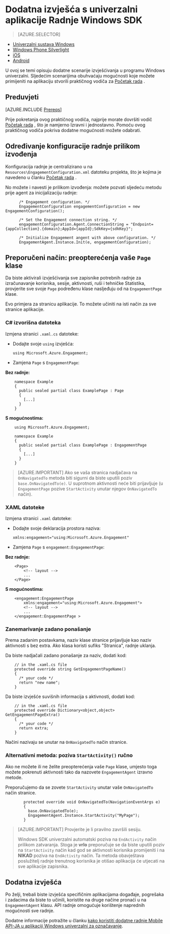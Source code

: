 <properties
    pageTitle="Windows univerzalno dodatna izvješća s MobileApps radnje"
    description="Kako integrirati Azure mobilne radnje s Universal aplikacijama za Windows"                  
    services="mobile-engagement"
    documentationCenter="mobile"
    authors="piyushjo"
    manager="erikre"
    editor="" />

<tags
    ms.service="mobile-engagement"
    ms.workload="mobile"
    ms.tgt_pltfrm="mobile-windows-store"
    ms.devlang="dotnet"
    ms.topic="article"
    ms.date="08/12/2016"
    ms.author="piyushjo;ricksal" />

# <a name="advanced-reporting-with-the-windows-universal-apps-engagement-sdk"></a>Dodatna izvješća s univerzalni aplikacije Radnje Windows SDK

> [AZURE.SELECTOR]
- [Univerzalni sustava Windows](mobile-engagement-windows-store-advanced-reporting.md)
- [Windows Phone Silverlight](mobile-engagement-windows-phone-integrate-engagement.md)
- [iOS](mobile-engagement-ios-integrate-engagement.md)
- [Android](mobile-engagement-android-advanced-reporting.md)

U ovoj se temi opisuju dodatne scenarije izvješćivanja u programu Windows univerzalni. Sljedećim scenarijima obuhvaćaju mogućnosti koje možete primijeniti na aplikaciju stvorili praktičnog vodiča za [Početak rada](mobile-engagement-windows-store-dotnet-get-started.md) .

## <a name="prerequisites"></a>Preduvjeti

[AZURE.INCLUDE [Prereqs](../../includes/mobile-engagement-windows-store-prereqs.md)]

Prije pokretanja ovog praktičnog vodiča, najprije morate dovršiti vodič [Početak rada](mobile-engagement-windows-store-dotnet-get-started.md) , što je namjerno Izravni i jednostavno. Pomoću ovog praktičnog vodiča pokriva dodatne mogućnosti možete odabrati.

## <a name="specifying-engagement-configuration-at-runtime"></a>Određivanje konfiguracije radnje prilikom izvođenja

Konfiguracija radnje je centralizirano u na `Resources\EngagementConfiguration.xml` datoteku projekta, što je kojima je navedeno u članku [Početak rada](mobile-engagement-windows-store-dotnet-get-started.md) .

No možete i navesti je prilikom izvođenja: možete pozvati sljedeću metodu prije agent za inicijalizaciju radnje:

          /* Engagement configuration. */
          EngagementConfiguration engagementConfiguration = new EngagementConfiguration();

          /* Set the Engagement connection string. */
          engagementConfiguration.Agent.ConnectionString = "Endpoint={appCollection}.{domain};AppId={appId};SdkKey={sdkKey}";

          /* Initialize Engagement angent with above configuration. */
          EngagementAgent.Instance.Init(e, engagementConfiguration);



## <a name="recommended-method-overload-your-page-classes"></a>Preporučeni način: preopterećenja vaše `Page` klase

Da biste aktivirali izvješćivanja sve zapisnike potrebnih radnje za izračunavanje korisnika, sesije, aktivnosti, ruši i tehničke Statistika, provjerite sve svoje `Page` podređenu klase nasljeđuju od na `EngagementPage` klase.

Evo primjera za stranicu aplikacije. To možete učiniti na isti način za sve stranice aplikacije.

### <a name="c-source-file"></a>C# izvorišna datoteka

Izmjena stranici `.xaml.cs` datoteke:

-   Dodajte svoje `using` izvješća:

        using Microsoft.Azure.Engagement;

-   Zamjena `Page` s `EngagementPage`:

**Bez radnje:**

        namespace Example
        {
          public sealed partial class ExamplePage : Page
          {
            [...]
          }
        }

**S mogućnostima:**

        using Microsoft.Azure.Engagement;

        namespace Example
        {
          public sealed partial class ExamplePage : EngagementPage
          {
            [...]
          }
        }

> [AZURE.IMPORTANT] Ako se vaša stranica nadjačava na `OnNavigatedTo` metoda biti sigurni da biste uputili poziv `base.OnNavigatedTo(e)`. U suprotnom aktivnosti neće biti prijavljuje (u `EngagementPage` pozive `StartActivity` unutar njegov `OnNavigatedTo` način).

### <a name="xaml-file"></a>XAML datoteke

Izmjena stranici `.xaml` datoteke:

-   Dodajte svoje deklaracija prostora naziva:

        xmlns:engagement="using:Microsoft.Azure.Engagement"

-   Zamjena `Page` s `engagement:EngagementPage`:

**Bez radnje:**

        <Page>
            <!-- layout -->
            ...
        </Page>

**S mogućnostima:**

        <engagement:EngagementPage
            xmlns:engagement="using:Microsoft.Azure.Engagement">
            <!-- layout -->
            ...
        </engagement:EngagementPage >

### <a name="override-the-default-behaviour"></a>Zanemarivanje zadano ponašanje

Prema zadanim postavkama, naziv klase stranice prijavljuje kao naziv aktivnosti s bez extra. Ako klasa koristi sufiks "Stranica", radnje uklanja.

Da biste nadjačali zadano ponašanje za naziv, dodati kod:

        // in the .xaml.cs file
        protected override string GetEngagementPageName()
        {
          /* your code */
          return "new name";
        }

Da biste izvješće suvišnih informacija s aktivnosti, dodati kod:

        // in the .xaml.cs file
        protected override Dictionary<object,object> GetEngagementPageExtra()
        {
          /* your code */
          return extra;
        }

Načini nazivaju se unutar na `OnNavigatedTo` način stranice.

### <a name="alternate-method-call-startactivity-manually"></a>Alternativni metoda: poziva `StartActivity()` ručno

Ako ne možete ili ne želite preopterećenja vaše `Page` klase, umjesto toga možete pokrenuti aktivnosti tako da nazovete `EngagementAgent` izravno metode.

Preporučujemo da se zovete `StartActivity` unutar vaše `OnNavigatedTo` način stranice.

            protected override void OnNavigatedTo(NavigationEventArgs e)
            {
              base.OnNavigatedTo(e);
              EngagementAgent.Instance.StartActivity("MyPage");
            }

> [AZURE.IMPORTANT]  Provjerite je li pravilno završili sesiju.
>
> Windows SDK univerzalni automatski poziva na `EndActivity` način prilikom zatvaranja. Stoga je **vrlo** preporučuje se da biste uputili poziv na `StartActivity` način kad god se aktivnosti korisnika promijeniti i na **NIKAD** poziva na `EndActivity` način. Ta metoda obavještava poslužitelj radnje trenutnog korisnika je otišao aplikacija će utjecati na sve aplikacije zapisnika.

## <a name="advanced-reporting"></a>Dodatna izvješća

Po želji, trebali biste izvješća specifičnim aplikacijama događaje, pogrešaka i zadacima da biste to učinili, koristite na druge načine pronaći u na `EngagementAgent` klasu. API radnje omogućuje korištenje naprednih mogućnosti sve radnje.

Dodatne informacije potražite u članku [kako koristiti dodatne radnje Mobile API-JA u aplikaciji Windows univerzalni za označavanje](mobile-engagement-windows-store-use-engagement-api.md).
